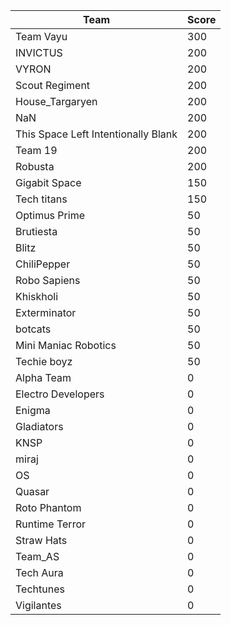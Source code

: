 |Team|Score|
|---|---|
|Team Vayu|300|
|INVICTUS|200|
|VYRON|200|
|Scout Regiment|200|
|House_Targaryen|200|
|NaN|200|
|This Space Left Intentionally Blank|200|
|Team 19|200|
|Robusta|200|
|Gigabit Space|150|
|Tech titans|150|
|Optimus Prime|50|
|Brutiesta|50|
|Blitz|50|
|ChiliPepper|50|
|Robo Sapiens|50|
|Khiskholi|50|
|Exterminator|50|
|botcats|50|
|Mini Maniac Robotics|50|
|Techie boyz|50|
|Alpha Team|0|
|Electro Developers|0|
|Enigma|0|
|Gladiators|0|
|KNSP|0|
|miraj|0|
|OS|0|
|Quasar|0|
|Roto Phantom|0|
|Runtime Terror|0|
|Straw Hats|0|
|Team_AS|0|
|Tech Aura|0|
|Techtunes|0|
|Vigilantes|0|
